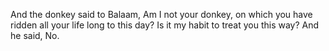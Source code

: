 And the donkey said to Balaam, Am I not your donkey, on which you have ridden all your life long to this day? Is it my habit to treat you this way? And he said, No.
